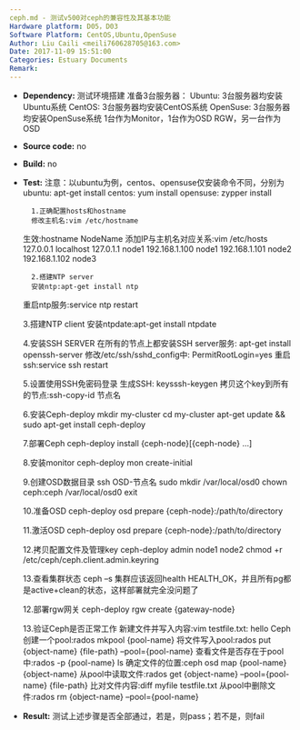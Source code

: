 ```yaml
---
ceph.md - 测试v500对ceph的兼容性及其基本功能
Hardware platform: D05，D03
Software Platform: CentOS,Ubuntu,OpenSuse
Author: Liu Caili <meili760628705@163.com>  
Date: 2017-11-09 15:51:00 
Categories: Estuary Documents  
Remark:
---
```


- **Dependency:**
    测试环境搭建
       	准备3台服务器：
       		Ubuntu: 3台服务器均安装Ubuntu系统
       		CentOS: 3台服务器均安装CentOS系统
       		OpenSuse: 3台服务器均安装OpenSuse系统
       	1台作为Monitor，1台作为OSD RGW，另一台作为OSD


- **Source code:**
    no

- **Build:**
    no

- **Test:**
       注意：以ubuntu为例，centos、opensuse仅安装命令不同，分别为
       		ubuntu: apt-get install
       		centos: yum install 
       		opensuse: zypper install
       
    	1.正确配置hosts和hostname
       	修改主机名:vim /etc/hostname
	生效:hostname NodeName
 	添加IP与主机名对应关系:vim /etc/hosts
	       127.0.0.1   localhost
	       127.0.1.1   node1
	       192.168.1.100   node1
	       192.168.1.101   node2
	       192.168.1.102   node3
	
     	2.搭建NTP server
     	安装ntp:apt-get install ntp
	重启ntp服务:service ntp restart
	
	3.搭建NTP client
	安装ntpdate:apt-get install ntpdate
     		     	
	4.安装SSH SERVER
	在所有的节点上都安装SSH server服务:
		apt-get install openssh-server
	修改/etc/ssh/sshd_config中:
      		PermitRootLogin=yes
	重启ssh:service ssh restart
	
	5.设置使用SSH免密码登录
	生成SSH: keysssh-keygen
	拷贝这个key到所有的节点:ssh-copy-id 节点名
	
	6.安装Ceph-deploy
	mkdir my-cluster
	cd my-cluster
	apt-get update && sudo apt-get install ceph-deploy
	
	7.部署Ceph
	ceph-deploy install {ceph-node}[{ceph-node} …]
	
	8.安装monitor
	ceph-deploy mon create-initial
	
	9.创建OSD数据目录
	 ssh OSD-节点名
	 sudo mkdir /var/local/osd0
	 chown ceph:ceph /var/local/osd0
	 exit
	
	10.准备OSD
	ceph-deploy osd prepare {ceph-node}:/path/to/directory
	
	11.激活OSD
	ceph-deploy osd prepare {ceph-node}:/path/to/directory
	
	12.拷贝配置文件及管理key
	ceph-deploy admin node1 node2
	chmod +r /etc/ceph/ceph.client.admin.keyring
	
	13.查看集群状态
	ceph –s
	集群应该返回health HEALTH_OK，并且所有pg都是active+clean的状态，这样部署就完全没问题了
	
	12.部署rgw网关
	ceph-deploy rgw create {gateway-node}
	
	13.验证Ceph是否正常工作
	新建文件并写入内容:vim testfile.txt: hello Ceph
	创建一个pool:rados mkpool {pool-name}
	将文件写入pool:rados put {object-name} {file-path} –pool={pool-name}
	查看文件是否存在于pool中:rados -p {pool-name} ls
	确定文件的位置:ceph osd map {pool-name} {object-name}
	从pool中读取文件:rados get {object-name} –pool={pool-name} {file-path} 
	比对文件内容:diff myfile testfile.txt
	从pool中删除文件:rados rm {object-name} –pool={pool-name}
  
- **Result:**
      测试上述步骤是否全部通过，若是，则pass；若不是，则fail